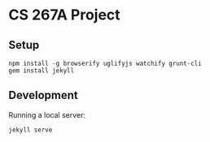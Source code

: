# CS 267A Project

## Setup

```
npm install -g browserify uglifyjs watchify grunt-cli
gem install jekyll
```

## Development

Running a local server:

```
jekyll serve
```